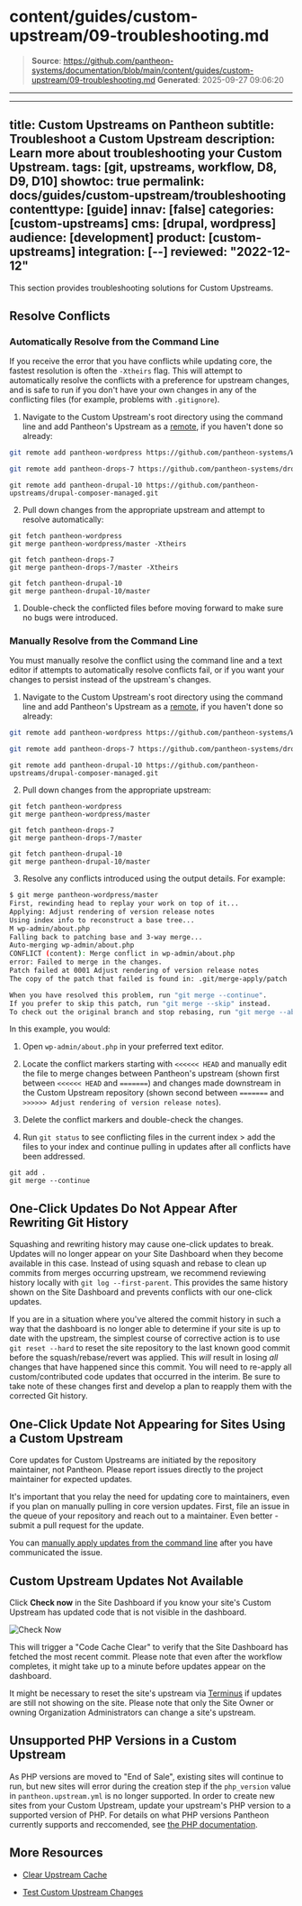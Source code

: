 # content/guides/custom-upstream/09-troubleshooting.md

> **Source**: https://github.com/pantheon-systems/documentation/blob/main/content/guides/custom-upstream/09-troubleshooting.md
> **Generated**: 2025-09-27 09:06:20

---

---
title: Custom Upstreams on Pantheon
subtitle: Troubleshoot a Custom Upstream
description: Learn more about troubleshooting your Custom Upstream.
tags: [git, upstreams, workflow, D8, D9, D10]
showtoc: true
permalink: docs/guides/custom-upstream/troubleshooting
contenttype: [guide]
innav: [false]
categories: [custom-upstreams]
cms: [drupal, wordpress]
audience: [development]
product: [custom-upstreams]
integration: [--]
reviewed: "2022-12-12"
---

This section provides troubleshooting solutions for Custom Upstreams.

## Resolve Conflicts

### Automatically Resolve from the Command Line

If you receive the error that you have conflicts while updating core, the fastest resolution is often the `-Xtheirs` flag. This will attempt to automatically resolve the conflicts with a preference for upstream changes, and is safe to run if you don't have your own changes in any of the conflicting files (for example, problems with `.gitignore`).

1. Navigate to the Custom Upstream's root directory using the command line and add Pantheon's Upstream as a [remote](https://git-scm.com/docs/git-remote), if you haven't done so already:

  <TabList>

  <Tab title="WordPress" id="wp2" active={true}>

  ```bash
  git remote add pantheon-wordpress https://github.com/pantheon-systems/WordPress.git
  ```

  </Tab>

  <Tab title=" Drupal 7" id="d72">

  ```bash
  git remote add pantheon-drops-7 https://github.com/pantheon-systems/drops-7.git
  ```

  </Tab>

  <Tab title="Drupal (Latest)" id="d10">

  ```git
  git remote add pantheon-drupal-10 https://github.com/pantheon-upstreams/drupal-composer-managed.git
  ```

  </Tab>

  </TabList>

2. Pull down changes from the appropriate upstream and attempt to resolve automatically:

  <TabList>

  <Tab title="WordPress" id="wp-xtheirs" active={true}>

  ```git
  git fetch pantheon-wordpress
  git merge pantheon-wordpress/master -Xtheirs
  ```

  </Tab>

  <Tab title="Drupal 7" id="d7-xtheirs">

  ```git
  git fetch pantheon-drops-7
  git merge pantheon-drops-7/master -Xtheirs
  ```

  </Tab>

  <Tab title="Drupal (Latest)" id="d10">

  ```git
  git fetch pantheon-drupal-10
  git merge pantheon-drupal-10/master
  ```

  </Tab>

  </TabList>

1. Double-check the conflicted files before moving forward to make sure no bugs were introduced.


### Manually Resolve from the Command Line

You must manually resolve the conflict using the command line and a text editor if attempts to automatically resolve conflicts fail, or if you want your changes to persist instead of the upstream's changes.


1. Navigate to the Custom Upstream's root directory using the command line and add Pantheon's Upstream as a [remote](https://git-scm.com/docs/git-remote), if you haven't done so already:

  <TabList>

  <Tab title="WordPress" id="wp2" active={true}>

  ```bash
  git remote add pantheon-wordpress https://github.com/pantheon-systems/WordPress.git
  ```

  </Tab>

  <Tab title=" Drupal 7" id="d72">

  ```bash
  git remote add pantheon-drops-7 https://github.com/pantheon-systems/drops-7.git
  ```

  </Tab>

  <Tab title="Drupal (Latest)" id="d10">

  ```git
  git remote add pantheon-drupal-10 https://github.com/pantheon-upstreams/drupal-composer-managed.git
  ```

  </Tab>

  </TabList>

2. Pull down changes from the appropriate upstream:

  <TabList>

  <Tab title="WordPress" id="wp-2conflict" active={true}>

  ```git
  git fetch pantheon-wordpress
  git merge pantheon-wordpress/master
  ```

  </Tab>

   <Tab title="Drupal 7" id="d7-2conflict">

   ```git
   git fetch pantheon-drops-7
   git merge pantheon-drops-7/master
   ```

  </Tab>

  <Tab title="Drupal (Latest)" id="d10">

  ```git
  git fetch pantheon-drupal-10
  git merge pantheon-drupal-10/master
  ```

  </Tab>

  </TabList>


3. Resolve any conflicts introduced using the output details. For example:

  ```bash
  $ git merge pantheon-wordpress/master
  First, rewinding head to replay your work on top of it...
  Applying: Adjust rendering of version release notes
  Using index info to reconstruct a base tree...
  M	wp-admin/about.php
  Falling back to patching base and 3-way merge...
  Auto-merging wp-admin/about.php
  CONFLICT (content): Merge conflict in wp-admin/about.php
  error: Failed to merge in the changes.
  Patch failed at 0001 Adjust rendering of version release notes
  The copy of the patch that failed is found in: .git/merge-apply/patch

  When you have resolved this problem, run "git merge --continue".
  If you prefer to skip this patch, run "git merge --skip" instead.
  To check out the original branch and stop rebasing, run "git merge --abort".
  ```

   In this example, you would:
  
   1. Open `wp-admin/about.php` in your preferred text editor.
  
   1. Locate the conflict markers starting with `<<<<<< HEAD` and manually edit the file to merge changes between Pantheon's upstream (shown first between `<<<<<< HEAD` and `=======`) and changes made downstream in the Custom Upstream repository (shown second between `=======` and `>>>>>> Adjust rendering of version release notes`).

   1. Delete the conflict markers and double-check the changes.

4. Run `git status` to see conflicting files in the current index > add the files to your index and continue pulling in updates after all conflicts have been addressed.

  ```git
  git add .
  git merge --continue
  ```

## One-Click Updates Do Not Appear After Rewriting Git History

Squashing and rewriting history may cause one-click updates to break. Updates will no longer appear on your Site Dashboard when they become available in this case. Instead of using squash and rebase to clean up commits from merges occurring upstream, we recommend reviewing history locally with `git log --first-parent`. This provides the same history shown on the Site Dashboard and prevents conflicts with our one-click updates.

If you are in a situation where you've altered the commit history in such a way that the dashboard is no longer able to determine if your site is up to date with the upstream, the simplest course of corrective action is to use `git reset --hard` to reset the site repository to the last known good commit before the squash/rebase/revert was applied. This *will* result in losing *all* changes that have happened since this commit. You will need to re-apply all custom/contributed code updates that occurred in the interim. Be sure to take note of these changes first and develop a plan to reapply them with the corrected Git history.

## One-Click Update Not Appearing for Sites Using a Custom Upstream

Core updates for Custom Upstreams are initiated by the repository maintainer, not Pantheon. Please report issues directly to the project maintainer for expected updates.

It's important that you relay the need for updating core to maintainers, even if you plan on manually pulling in core version updates. First, file an issue in the queue of your repository and reach out to a maintainer. Even better - submit a pull request for the update.

You can [manually apply updates from the command line](#apply-upstream-updates-manually-from-the-command-line-to-resolve-merge-conflicts) after you have communicated the issue.

## Custom Upstream Updates Not Available

Click **Check now** in the Site Dashboard if you know your site's Custom Upstream has updated code that is not visible in the dashboard.

![Check Now](../../../images/dashboard/new-dashboard/2024/_check-for-updates.png)

This will trigger a "Code Cache Clear" to verify that the Site Dashboard has fetched the most recent commit. Please note that even after the workflow completes, it might take up to a minute before updates appear on the dashboard.

It might be necessary to reset the site's upstream via [Terminus](/terminus/examples/#switch-upstreams) if updates are still not showing on the site. Please note that only the Site Owner or owning Organization Administrators can change a site's upstream.

## Unsupported PHP Versions in a Custom Upstream

As PHP versions are moved to "End of Sale", existing sites will continue to run, but new sites will error during the creation step if the `php_version` value in `pantheon.upstream.yml` is no longer supported. In order to create new sites from your Custom Upstream,  update your upstream's PHP version to a supported version of PHP. For details on what PHP versions Pantheon currently supports and reccomended, see [the PHP documentation](/guides/php#supported-php-versions).

## More Resources

- [Clear Upstream Cache](/terminus/commands/site-upstream-clear-cache)

- [Test Custom Upstream Changes](/guides/custom-upstream/test-custom-upstream)
